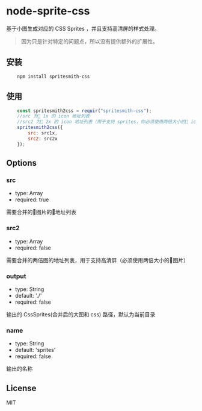 # node-sprite-css
基于小图生成对应的 CSS Sprites ，并且支持高清屏的样式处理。
> 因为只是针对特定的问题点，所以没有提供额外的扩展性。

## 安装
```
    npm install spritesmith-css
```
## 使用
```js
    const spritesmith2css = requir("spritesmith-css");
    //src 为 1x 的 icon 地址列表
    //src2 为 2x 的 icon 地址列表（用于支持 sprites，你必须使用两倍大小的 icon）
    spritesmith2css({
        src: src1x,
        src2: src2x
    });
```

## Options
### src
- type: Array
- required: true

需要合并的图片的地址列表

### src2
- type: Array
- required: false

需要合并的两倍图的地址列表，用于支持高清屏（必须使用两倍大小的图片）

### output
- type: String
- default: './'
- required: false

输出的 CssSprites(合并后的大图和 css) 路径，默认为当前目录

### name
- type: String
- default: 'sprites'
- required: false

输出的名称

## License
MIT